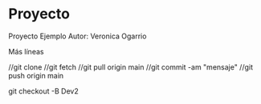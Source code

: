 # Proyecto
Proyecto Ejemplo
Autor: Veronica Ogarrio

Más líneas

//git clone <repo>
//git fetch
//git pull origin main
//git commit -am "mensaje"
//git push origin main


git checkout -B Dev2
